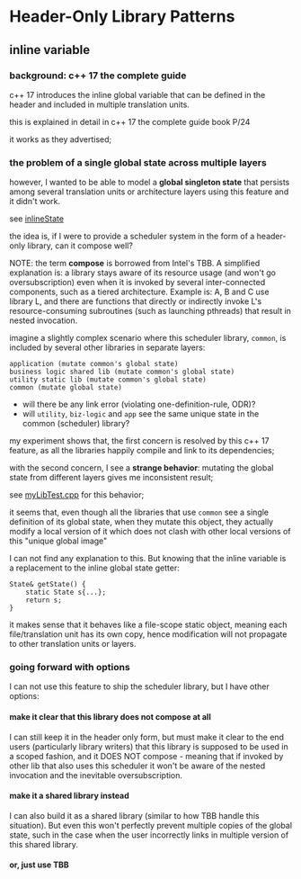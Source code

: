 # Header-Only Library Patterns

## inline variable

### background: c++ 17 the complete guide

c++ 17 introduces the inline global variable that can be defined in the header and included in
multiple translation units.

this is explained in detail in c++ 17 the complete guide book P/24

it works as they advertised;

### the problem of a single global state across multiple layers

however, I wanted to be able to model a **global singleton state** that persists among several translation units or
architecture layers using this feature and it didn't work.

see [inlineState](./inlineState)

the idea is, if I were to provide a scheduler system in the form of a header-only library, can it compose well?

NOTE: the term **compose** is borrowed from Intel's TBB. A simplified explanation is: a library stays aware of its
resource usage (and won't go oversubscription) even when it is invoked by several inter-connected components, such as
a tiered architecture. Example is: A, B and C use library L, and there are functions that directly or indirectly invoke
L's resource-consuming subroutines (such as launching pthreads) that result in nested invocation.

imagine a slightly complex scenario where this scheduler library, `common`, is included by several other
libraries in separate layers:

```text
application (mutate common's global state)
business logic shared lib (mutate common's global state)
utility static lib (mutate common's global state)
common (mutate global state)
```

- will there be any link error (violating one-definition-rule, ODR)?
- will `utility`, `biz-logic` and `app` see the same unique state in the common (scheduler) library?

my experiment shows that, the first concern is resolved by this c++ 17 feature, as all the libraries happily compile
and link to its dependencies;

with the second concern, I see a **strange behavior**: mutating the global state from different layers
gives me inconsistent result;

see [myLibTest.cpp](./inlineState/myLibTest.cpp) for this behavior;

it seems that, even though all the libraries that use `common` see a single definition of its global state, when they
mutate this object, they actually modify a local version of it which does not clash with other local versions
of this "unique global image"

I can not find any explanation to this. But knowing that the inline variable is a replacement to the inline global state
getter:

```
State& getState() {
    static State s{...};
    return s;
}
```

it makes sense that it behaves like a file-scope static object, meaning each file/translation unit has its own copy,
hence modification will not propagate to other translation units or layers.

### going forward with options

I can not use this feature to ship the scheduler library, but I have other options:

#### make it clear that this library does not compose at all

I can still keep it in the header only form, but must make it clear to the end users (particularly library writers) that
this library is supposed to be used in a scoped fashion, and it DOES NOT compose - meaning that if invoked by other
lib that also uses this scheduler it won't be aware of the nested invocation and the inevitable oversubscription.

#### make it a shared library instead

I can also build it as a shared library (similar to how TBB handle this situation). But even this won't perfectly
prevent multiple copies of the global state, such in the case when the user incorrectly links in multiple version of
this shared library.

#### or, just use TBB

